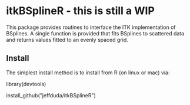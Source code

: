 # itkBSplineR - this is still a WIP
This package provides routines to interface the ITK implementation of BSplines. A
single function is provided that fits BSplines to scattered data and returns
values fitted to an evenly spaced grid.

## Install
The simplest install method is to install from R (on linux or mac) via:

library(devtools)

install_github("jeffduda/itkBSplineR")
